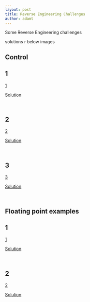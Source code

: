 ```yaml
---
layout: post
title: Reverse Engineering Challenges
author: adamt
---
```


Some Reverse Engineering challenges

solutions r below images
<br />

Control
---------------

1
---------------------

[1](../static/re/control/1)

[Solution](../static/re/control/1.c)

<br />

2
---------------------

[2](../static/re/control/2)

[Solution](../static/re/control/2.c)

<br />

3
---------------------

[3](../static/re/control/3)

[Solution](../static/re/control/3.c)

<br />


Floating point examples
---------------

1
---------------------

[1](../static/re/floatingpoint/1)

[Solution](../static/re/floatingpoint/1.c)

<br />

2
---------------------

[2](../static/re/floatingpoint/2)

[Solution](../static/re/floatingpoint/2.c)

<br />

